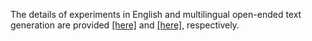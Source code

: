 The details of experiments in English and multilingual open-ended text generation are provided [[here]](./english/) and [[here]](./multilingual/), respectively.
